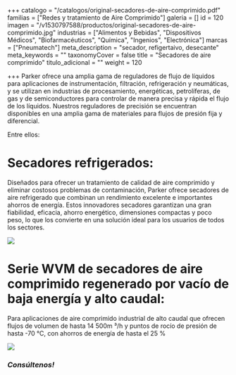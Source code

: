 +++
catalogo = "/catalogos/original-secadores-de-aire-comprimido.pdf"
familias = ["Redes y tratamiento de Aire Comprimido"]
galeria = []
id = 120
imagen = "/v1530797588/productos/original-secadores-de-aire-comprimido.jpg"
industrias = ["Alimentos y Bebidas", "Dispositivos Médicos", "Biofarmacéuticos", "Química", "Ingenios", "Electrónica"]
marcas = ["Pneumatech"]
meta_description = "secador, refigertaivo, desecante"
meta_keywords = ""
taxonomyCover = false
title = "Secadores de aire comprimido"
titulo_adicional = ""
weight = 120

+++
Parker ofrece una amplia gama de reguladores de flujo de líquidos para aplicaciones de instrumentación, filtración, refrigeración y neumáticas, y se utilizan en industrias de procesamiento, energéticas, petrolíferas, de gas y de semiconductores para controlar de manera precisa y rápida el flujo de los líquidos. Nuestros reguladores de precisión se encuentran disponibles en una amplia gama de materiales para flujos de presión fija y diferencial.

Entre ellos:

# Secadores refrigerados:

Diseñados para ofrecer un tratamiento de calidad de aire comprimido y eliminar costosos problemas de contaminación, Parker ofrece secadores de aire refrigerado que combinan un rendimiento excelente e importantes ahorros de energía. Estos innovadores secadores garantizan una gran fiabilidad, eficacia, ahorro energético, dimensiones compactas y poco peso, lo que los convierte en una solución ideal para los usuarios de todos los sectores.

![](https://res.cloudinary.com/novatec/v1597434385/6181-14739715-gigapixel-scale-4_00x_okpeiq.jpg)

# Serie WVM de secadores de aire comprimido regenerado por vacío de baja energía y alto caudal:

Para aplicaciones de aire comprimido industrial de alto caudal que ofrecen flujos de volumen de hasta 14 500m ³/h y puntos de rocío de presión de hasta -70 °C, con ahorros de energía de hasta el 25 %

![](https://res.cloudinary.com/novatec/v1597434712/secador-gigapixel-scale-4_00x_zyb263.png)

### **_Consúltenos!_** 